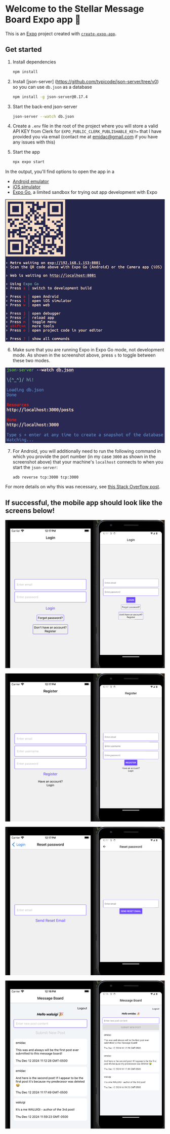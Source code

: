 # Welcome to the Stellar Message Board Expo app 👋

This is an [Expo](https://expo.dev) project created with [`create-expo-app`](https://www.npmjs.com/package/create-expo-app).

## Get started

1. Install dependencies

   ```bash
   npm install
   ```

2. Install [json-server] (https://github.com/typicode/json-server/tree/v0) so you can use `db.json` as a database

   ```bash
   npm install -g json-server@0.17.4
   ```

3. Start the back-end json-server

   ```bash
   json-server --watch db.json
   ```

4. Create a `.env` file in the root of the project where you will store a valid API KEY from Clerk for `EXPO_PUBLIC_CLERK_PUBLISHABLE_KEY=` that I have provided you via email (contact me at emidac@gmail.com if you have any issues with this)

5. Start the app

   ```bash
   npx expo start
   ```

In the output, you'll find options to open the app in a

- [Android emulator](https://docs.expo.dev/workflow/android-studio-emulator/)
- [iOS simulator](https://docs.expo.dev/workflow/ios-simulator/)
- [Expo Go](https://expo.dev/go), a limited sandbox for trying out app development with Expo

![ExpoGo](./assets/images/Stellar_expoGo.png)

6. Make sure that you are running Expo in Expo Go mode, not development mode. As shown in the screenshot above, press `s` to toggle between these two modes.

![JsonServer](./assets/images/Stellar_jsonServer.png)

7. For Android, you will additionally need to run the following command in which you provide the port number (in my case  `3000` as shown in the screenshot above) that your machine's `localhost` connects to when you start the `json-server`:

   ```bash
   adb reverse tcp:3000 tcp:3000
   ```

For more details on why this was necessary, see [this Stack Overflow post](https://stackoverflow.com/a/43277765/8008361).

## If successful, the mobile app should look like the screens below!

![SimulatorScreensLogin](./assets/images/Stellar_screens_login.png)

![SimulatorScreensRegister](./assets/images/Stellar_screens_register.png)

![SimulatorScreensResetPassword](./assets/images/Stellar_screens_resetPW.png)

![SimulatorScreensMessageBoard](./assets/images/Stellar_screens_msgBoard.png)